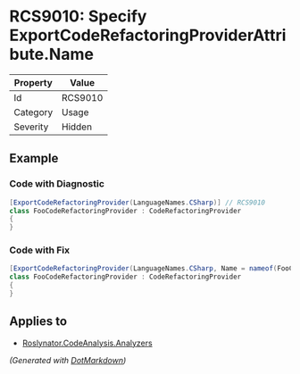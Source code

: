 # RCS9010: Specify ExportCodeRefactoringProviderAttribute\.Name

| Property | Value   |
| -------- | ------- |
| Id       | RCS9010 |
| Category | Usage   |
| Severity | Hidden  |

## Example

### Code with Diagnostic

```csharp
[ExportCodeRefactoringProvider(LanguageNames.CSharp)] // RCS9010
class FooCodeRefactoringProvider : CodeRefactoringProvider
{
}
```

### Code with Fix

```csharp
[ExportCodeRefactoringProvider(LanguageNames.CSharp, Name = nameof(FooCodeRefactoringProvider))]
class FooCodeRefactoringProvider : CodeRefactoringProvider
{
}
```

## Applies to

* [Roslynator.CodeAnalysis.Analyzers](https://www.nuget.org/packages/Roslynator.CodeAnalysis.Analyzers)


*\(Generated with [DotMarkdown](http://github.com/JosefPihrt/DotMarkdown)\)*